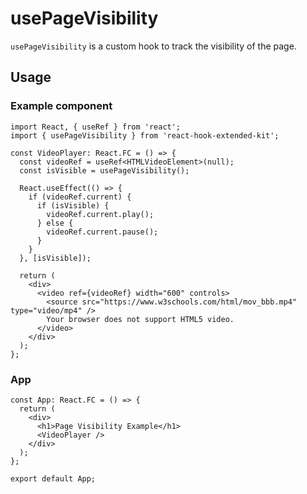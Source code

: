 
# usePageVisibility

`usePageVisibility` is a custom hook to track the visibility of the page.

## Usage <!-- {docsify-ignore} -->

### Example component <!-- {docsify-ignore} -->

```tsx
import React, { useRef } from 'react';
import { usePageVisibility } from 'react-hook-extended-kit';

const VideoPlayer: React.FC = () => {
  const videoRef = useRef<HTMLVideoElement>(null);
  const isVisible = usePageVisibility();

  React.useEffect(() => {
    if (videoRef.current) {
      if (isVisible) {
        videoRef.current.play();
      } else {
        videoRef.current.pause();
      }
    }
  }, [isVisible]);

  return (
    <div>
      <video ref={videoRef} width="600" controls>
        <source src="https://www.w3schools.com/html/mov_bbb.mp4" type="video/mp4" />
        Your browser does not support HTML5 video.
      </video>
    </div>
  );
};
```

### App <!-- {docsify-ignore} -->

```tsx
const App: React.FC = () => {
  return (
    <div>
      <h1>Page Visibility Example</h1>
      <VideoPlayer />
    </div>
  );
};

export default App;
```